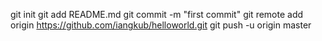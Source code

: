 git init
git add README.md
git commit -m "first commit"
git remote add origin https://github.com/iangkub/helloworld.git
git push -u origin master
